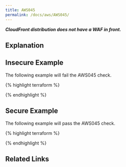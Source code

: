 ```yaml
---
title: AWS045
permalink: /docs/aws/AWS045/
---
```


***CloudFront distribution does not have a WAF in front.***

## Explanation





## Insecure Example

The following example will fail the AWS045 check.

{% highlight terraform %}



{% endhighlight %}

## Secure Example

The following example will pass the AWS045 check.

{% highlight terraform %}



{% endhighlight %}

## Related Links


